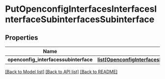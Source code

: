 # PutOpenconfigInterfacesInterfacesInterfaceSubinterfacesSubinterface

## Properties
Name | Type | Description | Notes
------------ | ------------- | ------------- | -------------
**openconfig_interfacessubinterface** | [**list[OpenconfigInterfacesInterfacesInterfaceSubinterfacesOpenconfiginterfacessubinterfacesSubinterface]**](OpenconfigInterfacesInterfacesInterfaceSubinterfacesOpenconfiginterfacessubinterfacesSubinterface.md) |  | [optional] 

[[Back to Model list]](../README.md#documentation-for-models) [[Back to API list]](../README.md#documentation-for-api-endpoints) [[Back to README]](../README.md)


